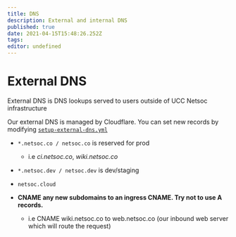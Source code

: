 ```yaml
---
title: DNS
description: External and internal DNS
published: true
date: 2021-04-15T15:48:26.252Z
tags: 
editor: undefined
---
```


# External DNS
External DNS is DNS lookups served to users outside of UCC Netsoc infrastructure

Our external DNS is managed by Cloudflare. You can set new records by modifying [`setup-external-dns.yml`](https://github.com/UCCNetsoc/NaC/blob/master/setup-external-dns.yml)


* `*.netsoc.co / netsoc.co` is reserved for prod
	* i.e _ci.netsoc.co_, _wiki.netsoc.co_

* `*.netsoc.dev / netsoc.dev` is dev/staging

* `netsoc.cloud`
  
* **CNAME any new subdomains to an ingress CNAME. Try not to use A records.**
	* i.e CNAME wiki.netsoc.co to web.netsoc.co (our inbound web server which will route the request)